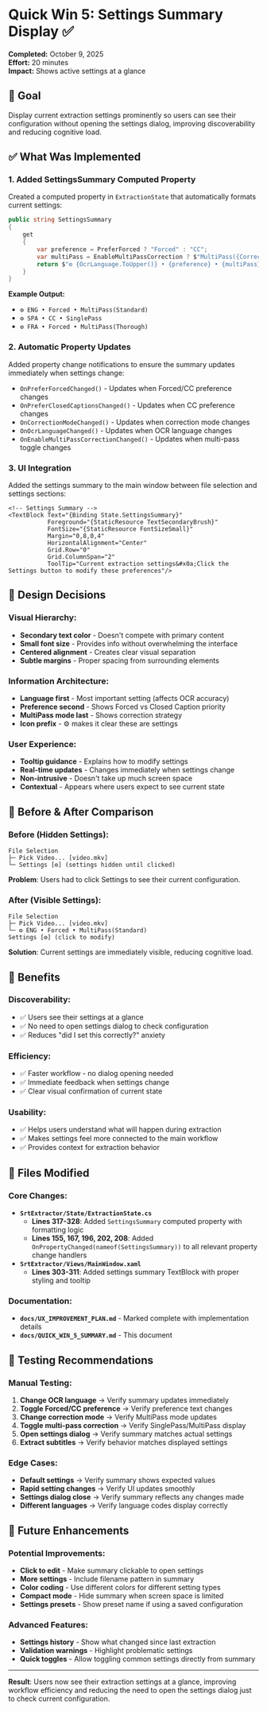 # Quick Win 5: Settings Summary Display ✅

**Completed:** October 9, 2025  
**Effort:** 20 minutes  
**Impact:** Shows active settings at a glance  

## 🎯 Goal

Display current extraction settings prominently so users can see their configuration without opening the settings dialog, improving discoverability and reducing cognitive load.

## ✅ What Was Implemented

### 1. **Added SettingsSummary Computed Property**
Created a computed property in `ExtractionState` that automatically formats current settings:

```csharp
public string SettingsSummary
{
    get
    {
        var preference = PreferForced ? "Forced" : "CC";
        var multiPass = EnableMultiPassCorrection ? $"MultiPass({CorrectionMode})" : "SinglePass";
        return $"⚙️ {OcrLanguage.ToUpper()} • {preference} • {multiPass}";
    }
}
```

**Example Output:**
- `⚙️ ENG • Forced • MultiPass(Standard)`
- `⚙️ SPA • CC • SinglePass`
- `⚙️ FRA • Forced • MultiPass(Thorough)`

### 2. **Automatic Property Updates**
Added property change notifications to ensure the summary updates immediately when settings change:

- `OnPreferForcedChanged()` - Updates when Forced/CC preference changes
- `OnPreferClosedCaptionsChanged()` - Updates when CC preference changes
- `OnCorrectionModeChanged()` - Updates when correction mode changes
- `OnOcrLanguageChanged()` - Updates when OCR language changes
- `OnEnableMultiPassCorrectionChanged()` - Updates when multi-pass toggle changes

### 3. **UI Integration**
Added the settings summary to the main window between file selection and settings sections:

```xaml
<!-- Settings Summary -->
<TextBlock Text="{Binding State.SettingsSummary}"
           Foreground="{StaticResource TextSecondaryBrush}"
           FontSize="{StaticResource FontSizeSmall}"
           Margin="0,8,0,4"
           HorizontalAlignment="Center"
           Grid.Row="0" 
           Grid.ColumnSpan="2"
           ToolTip="Current extraction settings&#x0a;Click the Settings button to modify these preferences"/>
```

## 🎨 Design Decisions

### **Visual Hierarchy:**
- **Secondary text color** - Doesn't compete with primary content
- **Small font size** - Provides info without overwhelming the interface
- **Centered alignment** - Creates clear visual separation
- **Subtle margins** - Proper spacing from surrounding elements

### **Information Architecture:**
- **Language first** - Most important setting (affects OCR accuracy)
- **Preference second** - Shows Forced vs Closed Caption priority
- **MultiPass mode last** - Shows correction strategy
- **Icon prefix** - ⚙️ makes it clear these are settings

### **User Experience:**
- **Tooltip guidance** - Explains how to modify settings
- **Real-time updates** - Changes immediately when settings change
- **Non-intrusive** - Doesn't take up much screen space
- **Contextual** - Appears where users expect to see current state

## 🔄 Before & After Comparison

### Before (Hidden Settings):
```
File Selection
├─ Pick Video... [video.mkv]
└─ Settings [⚙️] (settings hidden until clicked)
```

**Problem**: Users had to click Settings to see their current configuration.

### After (Visible Settings):
```
File Selection
├─ Pick Video... [video.mkv]
└─ ⚙️ ENG • Forced • MultiPass(Standard)
Settings [⚙️] (click to modify)
```

**Solution**: Current settings are immediately visible, reducing cognitive load.

## 🎁 Benefits

### **Discoverability:**
- ✅ Users see their settings at a glance
- ✅ No need to open settings dialog to check configuration
- ✅ Reduces "did I set this correctly?" anxiety

### **Efficiency:**
- ✅ Faster workflow - no dialog opening needed
- ✅ Immediate feedback when settings change
- ✅ Clear visual confirmation of current state

### **Usability:**
- ✅ Helps users understand what will happen during extraction
- ✅ Makes settings feel more connected to the main workflow
- ✅ Provides context for extraction behavior

## 📄 Files Modified

### Core Changes:
- **`SrtExtractor/State/ExtractionState.cs`**
  - **Lines 317-328**: Added `SettingsSummary` computed property with formatting logic
  - **Lines 155, 167, 196, 202, 208**: Added `OnPropertyChanged(nameof(SettingsSummary))` to all relevant property change handlers
- **`SrtExtractor/Views/MainWindow.xaml`**
  - **Lines 303-311**: Added settings summary TextBlock with proper styling and tooltip

### Documentation:
- **`docs/UX_IMPROVEMENT_PLAN.md`** - Marked complete with implementation details
- **`docs/QUICK_WIN_5_SUMMARY.md`** - This document

## 🧪 Testing Recommendations

### **Manual Testing:**
1. **Change OCR language** → Verify summary updates immediately
2. **Toggle Forced/CC preference** → Verify preference text changes
3. **Change correction mode** → Verify MultiPass mode updates
4. **Toggle multi-pass correction** → Verify SinglePass/MultiPass display
5. **Open settings dialog** → Verify summary matches actual settings
6. **Extract subtitles** → Verify behavior matches displayed settings

### **Edge Cases:**
- **Default settings** → Verify summary shows expected values
- **Rapid setting changes** → Verify UI updates smoothly
- **Settings dialog close** → Verify summary reflects any changes made
- **Different languages** → Verify language codes display correctly

## 🚀 Future Enhancements

### **Potential Improvements:**
- **Click to edit** - Make summary clickable to open settings
- **More settings** - Include filename pattern in summary
- **Color coding** - Use different colors for different setting types
- **Compact mode** - Hide summary when screen space is limited
- **Settings presets** - Show preset name if using a saved configuration

### **Advanced Features:**
- **Settings history** - Show what changed since last extraction
- **Validation warnings** - Highlight problematic settings
- **Quick toggles** - Allow toggling common settings directly from summary

---

**Result**: Users now see their extraction settings at a glance, improving workflow efficiency and reducing the need to open the settings dialog just to check current configuration.

